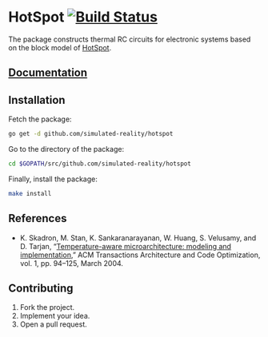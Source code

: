 # HotSpot [![Build Status][travis-svg]][travis-url]

The package constructs thermal RC circuits for electronic systems based on the
block model of [HotSpot][1].

## [Documentation][doc]

## Installation

Fetch the package:

```bash
go get -d github.com/simulated-reality/hotspot
```

Go to the directory of the package:

```bash
cd $GOPATH/src/github.com/simulated-reality/hotspot
```

Finally, install the package:

```bash
make install
```

## References

* K. Skadron, M. Stan, K. Sankaranarayanan, W. Huang, S. Velusamy, and D.
  Tarjan, “[Temperature-aware microarchitecture: modeling and
  implementation][2],” ACM Transactions Architecture and Code Optimization, vol.
  1, pp. 94–125, March 2004.

## Contributing

1. Fork the project.
2. Implement your idea.
3. Open a pull request.

[1]: http://lava.cs.virginia.edu/HotSpot
[2]: http://www.virginia.edu/cs/people/faculty/pdfs/p94-skadron.pdf

[travis-svg]: https://travis-ci.org/simulated-reality/hotspot.svg?branch=master
[travis-url]: https://travis-ci.org/simulated-reality/hotspot
[doc]: http://godoc.org/github.com/simulated-reality/hotspot
